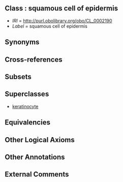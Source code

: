
## Class : squamous cell of epidermis

 * *IRI* = http://purl.obolibrary.org/obo/CL_0002190
 * *Label* = squamous cell of epidermis

## Synonyms


## Cross-references


## Subsets


## Superclasses

 * [keratinocyte](../../CL/12/CL_0000312.md)

## Equivalencies


## Other Logical Axioms


## Other Annotations


## External Comments

